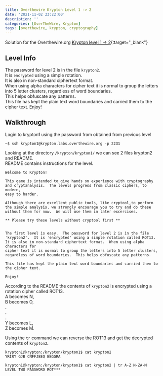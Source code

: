 ```yaml
---
title: Overthewire Krypton Level 1 -> 2
date: '2021-11-02 23:22:00'
description: ''
categories: [OverTheWire, Krypton]
tags: [overthewire, krypton, cryptography]
---
```


Solution for the Overthewire.org [Krypton level 1 -> 2](https://overthewire.org/wargames/krypton/krypton1.html){:target="\_blank"}

## Level Info  

The password for level 2 is in the file `krypton2`.  
It is `encrypted` using a simple rotation.  
It is also in non-standard ciphertext format.  
When using alpha characters for cipher text it is normal to group the letters into 5 letter clusters, regardless of word boundaries.  
This helps obfuscate any patterns.  
This file has kept the plain text word boundaries and carried them to the cipher text. Enjoy!

## Walkthrough

Login to krypton1 using the password from obtained from previous level

```ssh
~$ ssh krypton1@krypton.labs.overthewire.org -p 2231
```

Looking at the directory `/krypton/krypton1/` we can see 2 files krypton2 and README.  
README contains instructions for the level.

```plaintext
Welcome to Krypton!

This game is intended to give hands on experience with cryptography
and cryptanalysis.  The levels progress from classic ciphers, to modern,
easy to harder.

Although there are excellent public tools, like cryptool,to perform
the simple analysis, we strongly encourage you to try and do these
without them for now.  We will use them in later excercises.

** Please try these levels without cryptool first **


The first level is easy.  The password for level 2 is in the file
'krypton2'.  It is 'encrypted' using a simple rotation called ROT13.
It is also in non-standard ciphertext format.  When using alpha characters for
cipher text it is normal to group the letters into 5 letter clusters,
regardless of word boundaries.  This helps obfuscate any patterns.

This file has kept the plain text word boundaries and carried them to
the cipher text.

Enjoy!
```

According to the README the contents of `krypton2` is encrypted using a rotation cipher called ROT13.  
A becomes N,  
B becomes O,  
    .  
    .  
    .  
Y becomes L,  
Z becomes M.

Using the `tr` command we can reverse the ROT13 and get the decrypted contents of `krypton2`.

```shell
krypton1@krypton:/krypton/krypton1$ cat krypton2
YRIRY GJB CNFFJBEQ EBGGRA

krypton1@krypton:/krypton/krypton1$ cat krypton2 | tr A-Z N-ZA-M
LEVEL TWO PASSWORD ROT***
```
